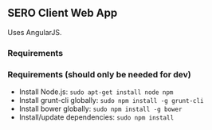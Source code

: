 ## SERO Client Web App

Uses AngularJS.

### Requirements

### Requirements (should only be needed for dev)
- Install Node.js: `sudo apt-get install node npm`
- Install grunt-cli globally: `sudo npm install -g grunt-cli`
- Install bower globally: `sudo npm install -g bower`
- Install/update dependencies: `sudo npm install`